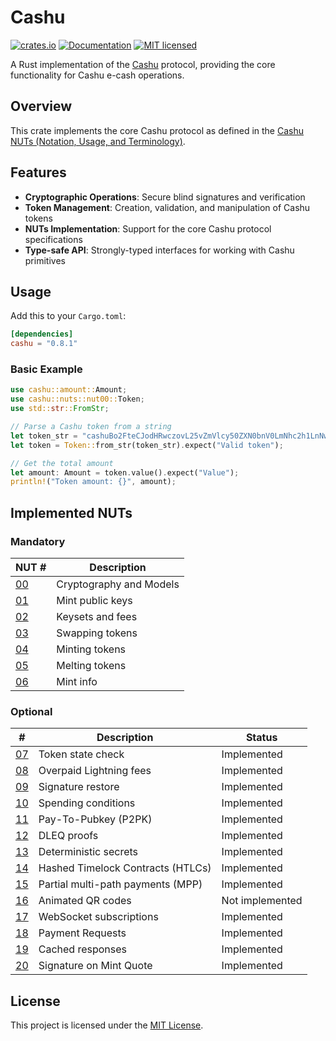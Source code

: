 # Cashu

[![crates.io](https://img.shields.io/crates/v/cashu.svg)](https://crates.io/crates/cashu)
[![Documentation](https://docs.rs/cashu/badge.svg)](https://docs.rs/cashu)
[![MIT licensed](https://img.shields.io/badge/license-MIT-blue.svg)](https://github.com/cashubtc/cdk/blob/main/LICENSE)

A Rust implementation of the [Cashu](https://github.com/cashubtc) protocol, providing the core functionality for Cashu e-cash operations.

## Overview

 This crate implements the core Cashu protocol as defined in the [Cashu NUTs (Notation, Usage, and Terminology)](https://github.com/cashubtc/nuts/).

## Features

- **Cryptographic Operations**: Secure blind signatures and verification
- **Token Management**: Creation, validation, and manipulation of Cashu tokens
- **NUTs Implementation**: Support for the core Cashu protocol specifications
- **Type-safe API**: Strongly-typed interfaces for working with Cashu primitives

## Usage

Add this to your `Cargo.toml`:

```toml
[dependencies]
cashu = "0.8.1"
```

### Basic Example

```rust
use cashu::amount::Amount;
use cashu::nuts::nut00::Token;
use std::str::FromStr;

// Parse a Cashu token from a string
let token_str = "cashuBo2FteCJodHRwczovL25vZmVlcy50ZXN0bnV0LmNhc2h1LnNwYWNlYXVjc2F0YXSBomFpSAC0zSfYhhpEYXCCpGFhAmFzeEAzYzNlOWRhMDU3ZjQzNmExOTc2MmRhOWYyYTBjMzc5YzE5N2RlNDMzZDY5MWU1NDI0ZmRjODcxNjZjMmNlMjZmYWNYIQKKtwESLR-yn5rqNAL3_8_H5BtpwjSPs7uOJ18kPn2mV2Fko2FlWCCsMAK1xoLlwVRxpv8hfsxKYXlXTOomiVt3JCbzNgQpUmFzWCD9MfRUr0asiF_jUJMSylphLvKUd2SLz9oSpcvuLCXPp2FyWCA_1toQ_l158xW0zorqTBXvh76o-_D3e-Ru1Ea-51UrFaRhYQhhc3hAMTM5YWRjZDJlY2Q5MWQyNjNjMDhhMzdhNjBmODZjNDVkYWE3NjNmNjM4NTY0NzEyMmFiZjhlMDM3OGQ0NjA5OGFjWCECHZh5Qx9o-8PaY6t0d5hRTbWeez1dh3md7ehfE25f2N5hZKNhZVgg5MLkVzIw2tDzdUpYwFe-MLhIPJ4hkCpPGL0X7RxpPIRhc1ggyEtcsq3FX8wZOGpwTXOP7BsqfdYdMhGG1X8jVjncDcVhclggyLVOc2xy4m1_YeYGef2HQ8WyJX7LjZq403CS9Dt_eME=";
let token = Token::from_str(token_str).expect("Valid token");

// Get the total amount
let amount: Amount = token.value().expect("Value");
println!("Token amount: {}", amount);
```

## Implemented NUTs

### Mandatory

| NUT #    | Description                       |
|----------|-----------------------------------|
| [00][00] | Cryptography and Models           |
| [01][01] | Mint public keys                  |
| [02][02] | Keysets and fees                  |
| [03][03] | Swapping tokens                   |
| [04][04] | Minting tokens                    |
| [05][05] | Melting tokens                    |
| [06][06] | Mint info                         |

### Optional

| # | Description | Status
| --- | --- | --- |
| [07][07] | Token state check | Implemented |
| [08][08] | Overpaid Lightning fees | Implemented |
| [09][09] | Signature restore | Implemented |
| [10][10] | Spending conditions | Implemented |
| [11][11] | Pay-To-Pubkey (P2PK) | Implemented |
| [12][12] | DLEQ proofs | Implemented |
| [13][13] | Deterministic secrets | Implemented |
| [14][14] | Hashed Timelock Contracts (HTLCs) | Implemented |
| [15][15] | Partial multi-path payments (MPP) | Implemented |
| [16][16] | Animated QR codes | Not implemented |
| [17][17] | WebSocket subscriptions  | Implemented |
| [18][18] | Payment Requests  | Implemented |
| [19][19] | Cached responses  | Implemented |
| [20][20] | Signature on Mint Quote  | Implemented |

## License

This project is licensed under the [MIT License](https://github.com/cashubtc/cdk/blob/main/LICENSE).

[00]: https://github.com/cashubtc/nuts/blob/main/00.md
[01]: https://github.com/cashubtc/nuts/blob/main/01.md
[02]: https://github.com/cashubtc/nuts/blob/main/02.md
[03]: https://github.com/cashubtc/nuts/blob/main/03.md
[04]: https://github.com/cashubtc/nuts/blob/main/04.md
[05]: https://github.com/cashubtc/nuts/blob/main/05.md
[06]: https://github.com/cashubtc/nuts/blob/main/06.md
[07]: https://github.com/cashubtc/nuts/blob/main/07.md
[08]: https://github.com/cashubtc/nuts/blob/main/08.md
[09]: https://github.com/cashubtc/nuts/blob/main/09.md
[10]: https://github.com/cashubtc/nuts/blob/main/10.md
[11]: https://github.com/cashubtc/nuts/blob/main/11.md
[12]: https://github.com/cashubtc/nuts/blob/main/12.md
[13]: https://github.com/cashubtc/nuts/blob/main/13.md
[14]: https://github.com/cashubtc/nuts/blob/main/14.md
[15]: https://github.com/cashubtc/nuts/blob/main/15.md
[16]: https://github.com/cashubtc/nuts/blob/main/16.md
[17]: https://github.com/cashubtc/nuts/blob/main/17.md
[18]: https://github.com/cashubtc/nuts/blob/main/18.md
[19]: https://github.com/cashubtc/nuts/blob/main/19.md
[20]: https://github.com/cashubtc/nuts/blob/main/20.md
